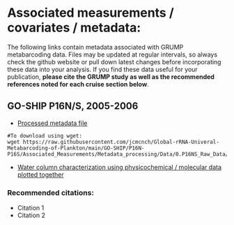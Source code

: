 # Associated measurements / covariates / metadata:

The following links contain metadata associated with GRUMP metabarcoding data. Files may be updated at regular intervals, so always check the github website or pull down latest changes before incorporating these data into your analysis. If you find these data useful for your publication, **please cite the GRUMP study as well as the recommended references noted for each cruise section below**.

## GO-SHIP P16N/S, 2005-2006

- [Processed metadata file](P16N-P16S/Associated_Measurements/Metadata_processing/Data/0.P16NS_Raw_Data/2.20230622_P16NS_Sample_Metadata_Final.csv)
```
#To download using wget:
wget https://raw.githubusercontent.com/jcmcnch/Global-rRNA-Univeral-Metabarcoding-of-Plankton/main/GO-SHIP/P16N-P16S/Associated_Measurements/Metadata_processing/Data/0.P16NS_Raw_Data/2.20230603_P16NS_Sample_Metadata_Final.csv
```

- [Water column characterization using physicochemical / molecular data plotted together](https://github.com/jcmcnch/P16N-SWaterColumnCharacterization)

### Recommended citations:

- Citation 1
- Citation 2


